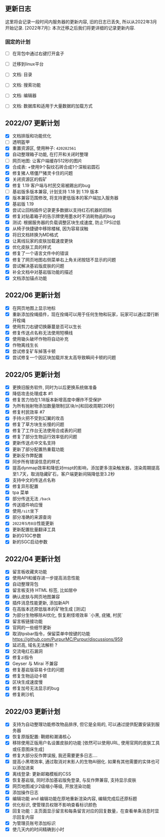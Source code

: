 ## 更新日志
这里将会记录一段时间内服务器的更新内容, 旧的日志已丢失, 所以从2022年3月开始记录. [2022年7月]: 本次迁移之后我们将更详细的记录更新内容.  
### 固定的计划
- [ ] 在背包中通过右键打开盒子
- [ ] 迁移到linux平台
- [ ] 文档: 目录
- [ ] 文档: 搜索功能
- [ ] 文档: 编辑器
- [ ] 文档: 数据库和适用于大量数据的加载方式











## 2022/07 更新计划
- [x] 文档排版和功能优化
- [ ] 透明盔甲
- [x] 重置资源区, 使用种子: `420282561`
- [x] 自动整理箱子功能, 在打开和关闭时整理
- [ ] 网页地图: 让客户端缓存512秒的图片
- [x] 合成表: +使用9个裂纹石砖合成1个深板岩圆石
- [x] 修复猪人塔僵尸猪灵卡住的问题
- [x] 关闭资源区的假矿
- [x] 修复 1.19 客户端与村民交易被踢出的bug
- [ ] 基岩版多版本兼容, 计划支持 1.18 到 1.19 版本
- [x] 版本兼容范围修改, 将支持更低版本的客户端加入服务器
- [x] 基岩版 1.19
- [x] 尝试让回档插件记录更多数据以支持红石机器的回档
- [x] 修复对贴着箱子的告示牌使用墨水时不消耗物品的bug
- [x] 测试: 根据服务器的负载调整区块生成速度, 防止TPS过低
- [x] 从椅子快捷键中移除楼梯, 因为容易误触
- [x] 将旧文档转换为MD格式
- [x] 让离线玩家的皮肤加载速度更快
- [x] 优化皮肤工具的样式
- [x] 修复了一个语言文件中的错误
- [x] 修复了网页地图右侧菜单右上角关闭按钮不显示的问题
- [x] 尝试解决基岩版皮肤的问题
- [x] 补全文档中对基岩版功能的描述
- [x] 文档添加锚点功能
## 2022/06 更新计划
- [x] 在网页地图上显示地标
- [x] 重新添加拴绳插件，现在拴绳可以用于任何生物和玩家，玩家可以通过潜行断开栓绳
- [x] 使用剪刀右键切换藤蔓是否可以生长
- [x] 修复传送点名称无法使用短横线
- [x] 使用锄头破坏作物将自动补充
- [x] 作物离线生长
- [x] 尝试修复矿车掉落卡顿
- [x] 尝试修复一个因区块加载并发太高导致瞬间卡顿的问题
## 2022/05 更新计划
- [x] 更换旧服务软件, 同时为以后更换系统做准备
- [x] 降低攻击处理成本 #1
- [x] 修复苦力怕在1.18版本新增高度中爆炸不受保护
- [x] 为所有抛射物添加数量限制[区块/n]和回收周期[20秒]
- [x] 修复村民效率 #7
- [x] 手持火把不受到幻翼的攻击
- [x] 修复了草方块生长慢的问题
- [x] 修复了工作台无法使用合成表的问题
- [x] 修复了部分生物运行效率低的问题
- [x] 更新传送点中文名支持
- [x] 更新了部分配置热重载功能
- [x] 更新反作弊配置
- [x] 同步所有错误信息的样式
- [x] 提高dynmap效率和降低对mspt的影响，添加更多渲染触发器，渲染周期提高至1.7天，取消隐藏矿石，客户端更新间隔降低至3.2秒
- [x] 支持中文的传送点名称
- [x] 修复异形配置
- [x] tpa 菜单
- [x] 部分传送无法 `/back`
- [x] 传送插件响应慢
- [x] 使用`/sit`坐下
- [x] 部分准确的来源查询
- [x] `2022年5月8日`性能更新
- [x] 更新配置批量翻译工具
- [x] 新的G1GC参数
- [x] 新的SGC启动参数
## 2022/04 更新计划
- [x] 留言板收藏夹功能
- [x] 使用API和缓存进一步提高消息性能
- [x] 自动整理背包
- [x] 留言板支持 HTML 标签, 比如居中
- [x] 确认皮肤与网页地图兼容
- [x] 插件消息性能更新, 添加新API
- [x] 在高版本还原低版本的矿物生成 [测试]
- [x] 为部分生物移除AI优化, 恢复刷怪塔效率 \`小黑, 疣猪, 村民\`
- [x] 留言板链接功能
- [x] 官网的一些细节更新
- [x] 取消tpsbar指令，保留菜单中按键的功能 https://github.com/PurpurMC/Purpur/discussions/959
- [x] 延迟高, 域名无法解析 ?
- [x] 交流电红石漏洞
- [x] 修复zi指令
- [x] Geyser 与 Mirai 不兼容
- [x] 修复基岩版容易卡住的问题
- [x] 修复生物运动卡顿
- [x] 区块生成速度慢
- [x] 修复加号无法显示的bug
- [x] 修复刷沙机
## 2022/03 更新计划
- [x] 支持为自动整理功能修改物品排序, 但它是全局的, 可以通过提供配置安装到服务器
- [x] 恢复原版配置: 鞘翅和潮涌核心
- [x] 移除使用正版用户名设置皮肤的功能 [依然可以使用URL, 使用官网的皮肤工具或任意图床生成]
- [x] 修复大部分反作弊误报, 我还需要更多日志....
- [x] 提高小黑塔效率, 通过取消对末影人的生物AI弱化. 如果有其他需要的实体也可以添加进来
- [x] 离线登录: 更新邮箱模板的CSS
- [x] 恢复基岩版, 同时添加基岩版免登录, 与反作弊兼容, 支持显示皮肤
- [x] 网页地图减少2级缩小等级, 开放渲染功能
- [x] 添加操作日志
- [x] 编辑功能 and 编辑功能在原地重新渲染内容, 编辑完成后还原标题
- [x] 优化标识, 使管理员权限不影响查看标识颜色
- [x] 回复功能：主页面显示留言和每条留言对应的回复数量，在查看单条消息时显示回复内容
- [x] 为管理员账号添加标识
- [x] 使几天内的时间精确到小时
